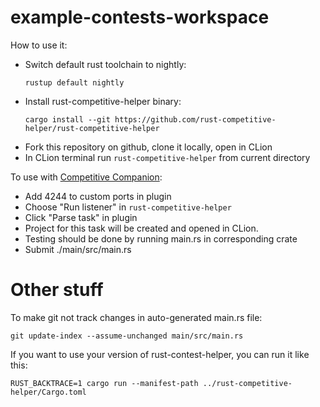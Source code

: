 # example-contests-workspace
How to use it:
- Switch default rust toolchain to nightly: 
    ```
    rustup default nightly
    ```
- Install rust-competitive-helper binary:
    ```
    cargo install --git https://github.com/rust-competitive-helper/rust-competitive-helper
    ```
- Fork this repository on github, clone it locally, open in CLion
- In CLion terminal run `rust-competitive-helper` from current directory

To use with [Competitive Companion](https://github.com/jmerle/competitive-companion):
- Add 4244 to custom ports in plugin
- Choose "Run listener" in `rust-competitive-helper`
- Click "Parse task" in plugin
- Project for this task will be created and opened in CLion.
- Testing should be done by running main.rs in corresponding crate
- Submit ./main/src/main.rs

# Other stuff

To make git not track changes in auto-generated main.rs file:
```
git update-index --assume-unchanged main/src/main.rs
```

If you want to use your version of rust-contest-helper, you can run it like this:
```
RUST_BACKTRACE=1 cargo run --manifest-path ../rust-competitive-helper/Cargo.toml 
```
